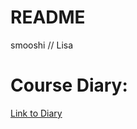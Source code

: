 README
================
smooshi // Lisa

Course Diary:
=============

[Link to Diary](https://smooshi.github.io/IODS-project/)

